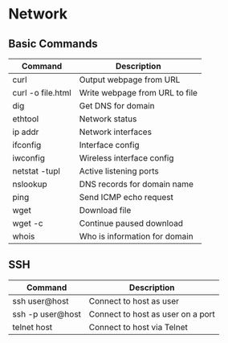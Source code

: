 # Network

## Basic Commands

| Command                            | Description                       |
| ---------------------------------- | --------------------------------- |
| curl                               | Output webpage from URL           |
| curl -o file.html                  | Write webpage from URL to file    |
| dig                                | Get DNS for domain                |
| ethtool                            | Network status                    |
| ip addr                            | Network interfaces                |
| ifconfig                           | Interface config                  |
| iwconfig                           | Wireless interface config         |
| netstat -tupl                      | Active listening ports            |
| nslookup                           | DNS records for domain name       |
| ping                               | Send ICMP echo request            |
| wget                               | Download file                     |
| wget -c                            | Continue paused download          |
| whois                              | Who is information for domain     |

## SSH

| Command                            | Description                       |
| ---------------------------------- | --------------------------------- |
| ssh user@host                      | Connect to host as user           |
| ssh -p <port> user@host            | Connect to host as user on a port |
| telnet host                        | Connect to host via Telnet        |
